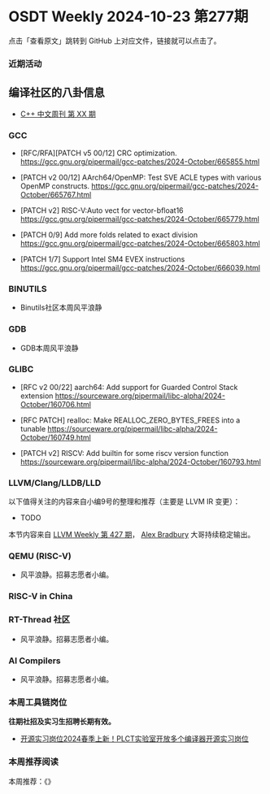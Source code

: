 # OSDT Weekly 2024-10-23 第277期

点击「查看原文」跳转到 GitHub 上对应文件，链接就可以点击了。

### 近期活动

## 编译社区的八卦信息

- [C++ 中文周刊 第 XX 期]()

### GCC

- [RFC/RFA][PATCH v5 00/12] CRC optimization.
    https://gcc.gnu.org/pipermail/gcc-patches/2024-October/665855.html

- [PATCH v2 00/12] AArch64/OpenMP: Test SVE ACLE types with various OpenMP constructs.
    https://gcc.gnu.org/pipermail/gcc-patches/2024-October/665767.html

- [PATCH v2] RISC-V:Auto vect for vector-bfloat16
    https://gcc.gnu.org/pipermail/gcc-patches/2024-October/665779.html

- [PATCH 0/9] Add more folds related to exact division
    https://gcc.gnu.org/pipermail/gcc-patches/2024-October/665803.html

- [PATCH 1/7] Support Intel SM4 EVEX instructions
    https://gcc.gnu.org/pipermail/gcc-patches/2024-October/666039.html

### BINUTILS

- Binutils社区本周风平浪静

### GDB

- GDB本周风平浪静

### GLIBC

- [RFC v2 00/22] aarch64: Add support for Guarded Control Stack extension
    https://sourceware.org/pipermail/libc-alpha/2024-October/160706.html

- [RFC PATCH] realloc: Make REALLOC_ZERO_BYTES_FREES into a tunable
    https://sourceware.org/pipermail/libc-alpha/2024-October/160749.html

- [PATCH v2] RISCV: Add builtin for some riscv version function
    https://sourceware.org/pipermail/libc-alpha/2024-October/160793.html

### LLVM/Clang/LLDB/LLD


以下值得关注的内容来自小编9号的整理和推荐（主要是 LLVM IR 变更）：

- TODO

本节内容来自 [LLVM Weekly 第 427 期](http://llvmweekly.org/issue/427)，
[Alex Bradbury](https://www.linkedin.com/in/alex-bradbury/) 大哥持续稳定输出。

### QEMU (RISC-V)

- 风平浪静。招募志愿者小编。

### RISC-V in China

### RT-Thread 社区

- 风平浪静。招募志愿者小编。

### AI Compilers

- 风平浪静。招募志愿者小编。

### 本周工具链岗位

**往期社招及实习生招聘长期有效。**

- [开源实习岗位2024春季上新！PLCT实验室开放多个编译器开源实习岗位](https://mp.weixin.qq.com/s/D-l7hE2S-21NCAZsVqPzMA)

### 本周推荐阅读

本周推荐：《》
